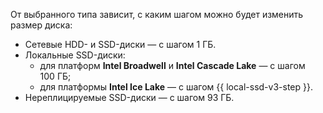 От выбранного типа зависит, с каким шагом можно будет изменить размер диска:

* Сетевые HDD- и SSD-диски — с шагом 1 ГБ.
* Локальные SSD-диски:
    * для платформ **Intel Broadwell** и **Intel Cascade Lake** — с шагом 100 ГБ;
    * для платформы **Intel Ice Lake** — с шагом {{ local-ssd-v3-step }}.
* Нереплицируемые SSD-диски — с шагом 93 ГБ.

